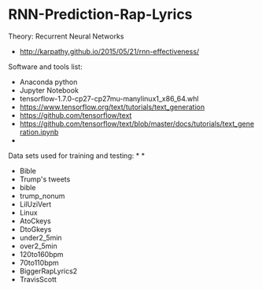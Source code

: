 # RNN-Prediction-Rap-Lyrics


Theory: Recurrent Neural Networks
* http://karpathy.github.io/2015/05/21/rnn-effectiveness/

Software and tools list:
* Anaconda python
* Jupyter Notebook
* tensorflow-1.7.0-cp27-cp27mu-manylinux1_x86_64.whl
* https://www.tensorflow.org/text/tutorials/text_generation
* https://github.com/tensorflow/text
* https://github.com/tensorflow/text/blob/master/docs/tutorials/text_generation.ipynb
* 

Data sets used for training and testing:
*
*
* Bible
* Trump's tweets
* bible
* trump_nonum
* LilUziVert
* Linux
* AtoCkeys
* DtoGkeys
* under2_5min
* over2_5min
* 120to160bpm
* 70to110bpm
* BiggerRapLyrics2
* TravisScott
